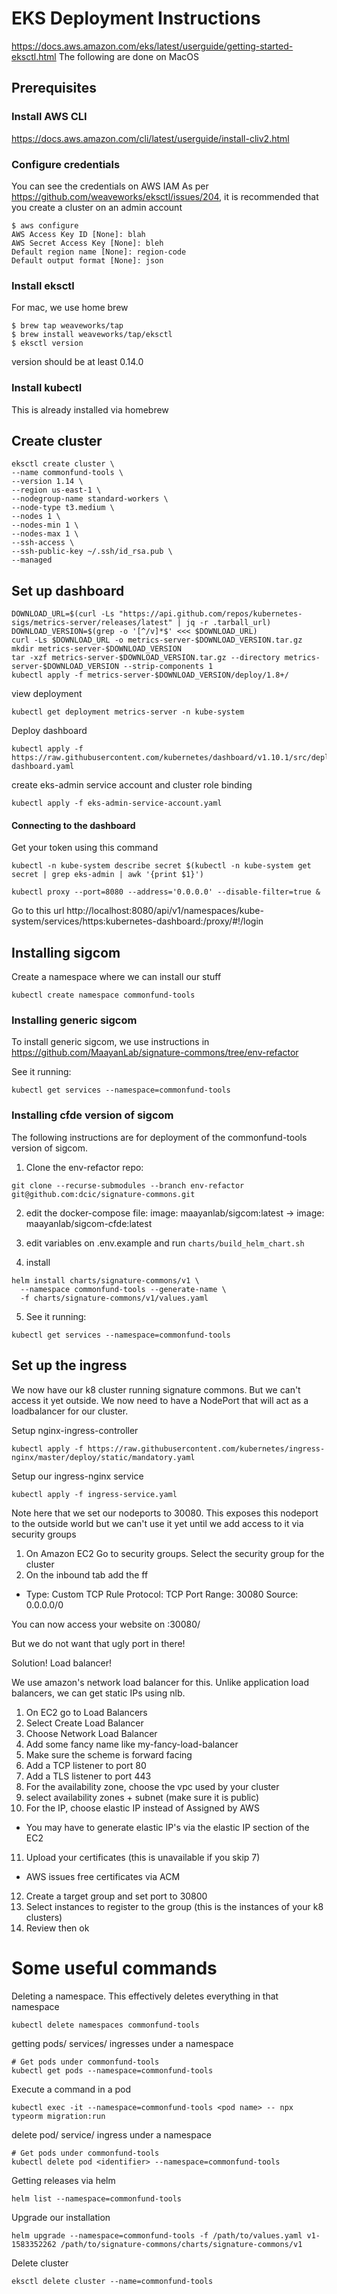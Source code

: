 # EKS Deployment Instructions

https://docs.aws.amazon.com/eks/latest/userguide/getting-started-eksctl.html
The following are done on MacOS

## Prerequisites
### Install AWS CLI
https://docs.aws.amazon.com/cli/latest/userguide/install-cliv2.html

### Configure credentials
You can see the credentials on AWS IAM
As per https://github.com/weaveworks/eksctl/issues/204, it is recommended that you create a cluster on an admin account
```
$ aws configure
AWS Access Key ID [None]: blah
AWS Secret Access Key [None]: bleh
Default region name [None]: region-code
Default output format [None]: json
```

### Install eksctl
For mac, we use home brew

```
$ brew tap weaveworks/tap
$ brew install weaveworks/tap/eksctl
$ eksctl version
```
version should be at least 0.14.0

### Install kubectl
This is already installed via homebrew

## Create cluster
```
eksctl create cluster \
--name commonfund-tools \
--version 1.14 \
--region us-east-1 \
--nodegroup-name standard-workers \
--node-type t3.medium \
--nodes 1 \
--nodes-min 1 \
--nodes-max 1 \
--ssh-access \
--ssh-public-key ~/.ssh/id_rsa.pub \
--managed
```

## Set up dashboard

```
DOWNLOAD_URL=$(curl -Ls "https://api.github.com/repos/kubernetes-sigs/metrics-server/releases/latest" | jq -r .tarball_url)
DOWNLOAD_VERSION=$(grep -o '[^/v]*$' <<< $DOWNLOAD_URL)
curl -Ls $DOWNLOAD_URL -o metrics-server-$DOWNLOAD_VERSION.tar.gz
mkdir metrics-server-$DOWNLOAD_VERSION
tar -xzf metrics-server-$DOWNLOAD_VERSION.tar.gz --directory metrics-server-$DOWNLOAD_VERSION --strip-components 1
kubectl apply -f metrics-server-$DOWNLOAD_VERSION/deploy/1.8+/
```

view deployment
```
kubectl get deployment metrics-server -n kube-system
```

Deploy dashboard
```
kubectl apply -f https://raw.githubusercontent.com/kubernetes/dashboard/v1.10.1/src/deploy/recommended/kubernetes-dashboard.yaml
```

create eks-admin service account and cluster role binding
```
kubectl apply -f eks-admin-service-account.yaml
```

#### Connecting to the dashboard
Get your token using this command
```
kubectl -n kube-system describe secret $(kubectl -n kube-system get secret | grep eks-admin | awk '{print $1}')
```
```
kubectl proxy --port=8080 --address='0.0.0.0' --disable-filter=true &
```

Go to this url http://localhost:8080/api/v1/namespaces/kube-system/services/https:kubernetes-dashboard:/proxy/#!/login


## Installing sigcom

Create a namespace where we can install our stuff
```
kubectl create namespace commonfund-tools
```

### Installing generic sigcom
To install generic sigcom, we use instructions in https://github.com/MaayanLab/signature-commons/tree/env-refactor

See it running:
```
kubectl get services --namespace=commonfund-tools
```

### Installing cfde version of sigcom
The following instructions are for deployment of the commonfund-tools version of sigcom.

1. Clone the env-refactor repo:
```
git clone --recurse-submodules --branch env-refactor git@github.com:dcic/signature-commons.git
```
2. edit the docker-compose file:
  image: maayanlab/sigcom:latest -> image: maayanlab/sigcom-cfde:latest

3. edit variables on .env.example and run ```charts/build_helm_chart.sh```

4. install
```
helm install charts/signature-commons/v1 \
  --namespace commonfund-tools --generate-name \
  -f charts/signature-commons/v1/values.yaml
```
5. See it running:
```
kubectl get services --namespace=commonfund-tools
```

## Set up the ingress
We now have our k8 cluster running signature commons. But we can't access it yet outside. We now need to have a NodePort that will act as a loadbalancer for our cluster.

Setup nginx-ingress-controller
```
kubectl apply -f https://raw.githubusercontent.com/kubernetes/ingress-nginx/master/deploy/static/mandatory.yaml
```

Setup our ingress-nginx service
```
kubectl apply -f ingress-service.yaml
```
Note here that we set our nodeports to 30080. This exposes this nodeport to the outside world but we can't use it yet until we add access to it via security groups

1. On Amazon EC2 Go to security groups. Select the security group for the cluster
2. On the inbound tab add the ff
  - Type: Custom TCP Rule
    Protocol: TCP
    Port Range: 30080
    Source: 0.0.0.0/0

You can now access your website on <hostname>:30080/

But we do not want that ugly port in there!

Solution! Load balancer!

We use amazon's network load balancer for this. Unlike application load balancers, we can get static IPs using nlb.
1. On EC2 go to Load Balancers
2. Select Create Load Balancer
3. Choose Network Load Balancer
4. Add some fancy name like my-fancy-load-balancer
5. Make sure the scheme is forward facing
6. Add a TCP listener to port 80
7. Add a TLS listener to port 443 
8. For the availability zone, choose the vpc used by your cluster
9. select availability zones + subnet (make sure it is public)
10. For the IP, choose elastic IP instead of Assigned by AWS
  - You may have to generate elastic IP's via the elastic IP section of the EC2
11. Upload your certificates (this is unavailable if you skip 7)
  - AWS issues free certificates via ACM
12. Create a target group and set port to 30800
13. Select instances to register to the group (this is the instances of your k8 clusters)
14. Review then ok


# Some useful commands
Deleting a namespace. This effectively deletes everything in that namespace
```
kubectl delete namespaces commonfund-tools
```

getting pods/ services/ ingresses under a namespace
```
# Get pods under commonfund-tools
kubectl get pods --namespace=commonfund-tools
```

Execute a command in a pod
```
kubectl exec -it --namespace=commonfund-tools <pod name> -- npx typeorm migration:run
```

delete pod/ service/ ingress under a namespace
```
# Get pods under commonfund-tools
kubectl delete pod <identifier> --namespace=commonfund-tools
```

Getting releases via helm
```
helm list --namespace=commonfund-tools
```

Upgrade our installation
```
helm upgrade --namespace=commonfund-tools -f /path/to/values.yaml v1-1583352262 /path/to/signature-commons/charts/signature-commons/v1
```

Delete cluster
```
eksctl delete cluster --name=commonfund-tools
```